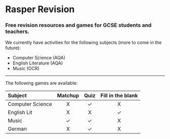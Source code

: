 # Rasper Revision
### Free revision resources and games for GCSE students and teachers.

We currently have activities for the following subjects (more to come in the future):
- Computer Science (AQA)
- English Literature (AQA)
- Music (OCR)

---

The following games are available:

| Subject | Matchup | Quiz | Fill in the blank |
| :---        |    :----:   |    :----:   |    :----:   |
| Computer Science | X | ✓ | X |
| English Lit | X | X | ✓ |
| Music | ✓ | ✓ | X |
| German | X | ✓ | X |
